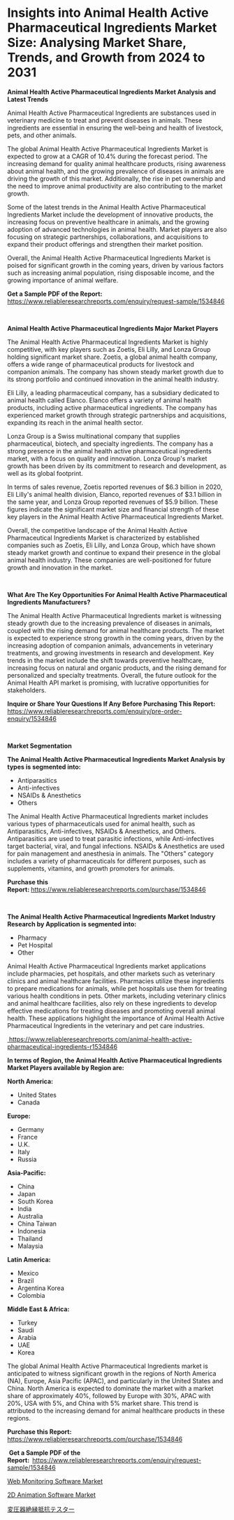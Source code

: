<p><h1>Insights into Animal Health Active Pharmaceutical Ingredients Market Size: Analysing Market Share, Trends, and Growth from 2024 to 2031</h1></p><p><strong>Animal Health Active Pharmaceutical Ingredients Market Analysis and Latest Trends</strong></p>
<p><p>Animal Health Active Pharmaceutical Ingredients are substances used in veterinary medicine to treat and prevent diseases in animals. These ingredients are essential in ensuring the well-being and health of livestock, pets, and other animals.</p><p>The global Animal Health Active Pharmaceutical Ingredients Market is expected to grow at a CAGR of 10.4% during the forecast period. The increasing demand for quality animal healthcare products, rising awareness about animal health, and the growing prevalence of diseases in animals are driving the growth of this market. Additionally, the rise in pet ownership and the need to improve animal productivity are also contributing to the market growth.</p><p>Some of the latest trends in the Animal Health Active Pharmaceutical Ingredients Market include the development of innovative products, the increasing focus on preventive healthcare in animals, and the growing adoption of advanced technologies in animal health. Market players are also focusing on strategic partnerships, collaborations, and acquisitions to expand their product offerings and strengthen their market position.</p><p>Overall, the Animal Health Active Pharmaceutical Ingredients Market is poised for significant growth in the coming years, driven by various factors such as increasing animal population, rising disposable income, and the growing importance of animal welfare.</p></p>
<p><strong>Get a Sample PDF of the Report:&nbsp;</strong> <a href="https://www.reliableresearchreports.com/enquiry/request-sample/1534846">https://www.reliableresearchreports.com/enquiry/request-sample/1534846</a></p>
<p>&nbsp;</p>
<p><strong>Animal Health Active Pharmaceutical Ingredients Major Market Players</strong></p>
<p><p>The Animal Health Active Pharmaceutical Ingredients Market is highly competitive, with key players such as Zoetis, Eli Lilly, and Lonza Group holding significant market share. Zoetis, a global animal health company, offers a wide range of pharmaceutical products for livestock and companion animals. The company has shown steady market growth due to its strong portfolio and continued innovation in the animal health industry.</p><p>Eli Lilly, a leading pharmaceutical company, has a subsidiary dedicated to animal health called Elanco. Elanco offers a variety of animal health products, including active pharmaceutical ingredients. The company has experienced market growth through strategic partnerships and acquisitions, expanding its reach in the animal health sector.</p><p>Lonza Group is a Swiss multinational company that supplies pharmaceutical, biotech, and specialty ingredients. The company has a strong presence in the animal health active pharmaceutical ingredients market, with a focus on quality and innovation. Lonza Group's market growth has been driven by its commitment to research and development, as well as its global footprint.</p><p>In terms of sales revenue, Zoetis reported revenues of $6.3 billion in 2020, Eli Lilly's animal health division, Elanco, reported revenues of $3.1 billion in the same year, and Lonza Group reported revenues of $5.9 billion. These figures indicate the significant market size and financial strength of these key players in the Animal Health Active Pharmaceutical Ingredients Market.</p><p>Overall, the competitive landscape of the Animal Health Active Pharmaceutical Ingredients Market is characterized by established companies such as Zoetis, Eli Lilly, and Lonza Group, which have shown steady market growth and continue to expand their presence in the global animal health industry. These companies are well-positioned for future growth and innovation in the market.</p></p>
<p>&nbsp;</p>
<p><strong>What Are The Key Opportunities For Animal Health Active Pharmaceutical Ingredients Manufacturers?</strong></p>
<p><p>The Animal Health Active Pharmaceutical Ingredients market is witnessing steady growth due to the increasing prevalence of diseases in animals, coupled with the rising demand for animal healthcare products. The market is expected to experience strong growth in the coming years, driven by the increasing adoption of companion animals, advancements in veterinary treatments, and growing investments in research and development. Key trends in the market include the shift towards preventive healthcare, increasing focus on natural and organic products, and the rising demand for personalized and specialty treatments. Overall, the future outlook for the Animal Health API market is promising, with lucrative opportunities for stakeholders.</p></p>
<p><strong>Inquire or Share Your Questions If Any Before Purchasing This Report:</strong> <a href="https://www.reliableresearchreports.com/enquiry/pre-order-enquiry/1534846">https://www.reliableresearchreports.com/enquiry/pre-order-enquiry/1534846</a></p>
<p>&nbsp;</p>
<p><strong>Market Segmentation</strong></p>
<p><strong>The Animal Health Active Pharmaceutical Ingredients Market Analysis by types is segmented into:</strong></p>
<p><ul><li>Antiparasitics</li><li>Anti-infectives</li><li>NSAIDs & Anesthetics</li><li>Others</li></ul></p>
<p><p>The Animal Health Active Pharmaceutical Ingredients market includes various types of pharmaceuticals used for animal health, such as Antiparasitics, Anti-infectives, NSAIDs & Anesthetics, and Others. Antiparasitics are used to treat parasitic infections, while Anti-infectives target bacterial, viral, and fungal infections. NSAIDs & Anesthetics are used for pain management and anesthesia in animals. The "Others" category includes a variety of pharmaceuticals for different purposes, such as supplements, vitamins, and growth promoters for animals.</p></p>
<p><strong>Purchase this Report:&nbsp;</strong><a href="https://www.reliableresearchreports.com/purchase/1534846">https://www.reliableresearchreports.com/purchase/1534846</a></p>
<p>&nbsp;</p>
<p><strong>The Animal Health Active Pharmaceutical Ingredients Market Industry Research by Application is segmented into:</strong></p>
<p><ul><li>Pharmacy</li><li>Pet Hospital</li><li>Other</li></ul></p>
<p><p>Animal Health Active Pharmaceutical Ingredients market applications include pharmacies, pet hospitals, and other markets such as veterinary clinics and animal healthcare facilities. Pharmacies utilize these ingredients to prepare medications for animals, while pet hospitals use them for treating various health conditions in pets. Other markets, including veterinary clinics and animal healthcare facilities, also rely on these ingredients to develop effective medications for treating diseases and promoting overall animal health. These applications highlight the importance of Animal Health Active Pharmaceutical Ingredients in the veterinary and pet care industries.</p></p>
<p><a href="https://www.reliableresearchreports.com/animal-health-active-pharmaceutical-ingredients-r1534846">&nbsp;https://www.reliableresearchreports.com/animal-health-active-pharmaceutical-ingredients-r1534846</a></p>
<p><strong>In terms of Region, the Animal Health Active Pharmaceutical Ingredients Market Players available by Region are:</strong></p>
<p>
    <p> <strong> North America: </strong>
        <ul>
            <li>United States</li>
            <li>Canada</li>
        </ul>
        </p> 
    <p> <strong> Europe: </strong>
        <ul>
            <li>Germany</li>
            <li>France</li>
            <li>U.K.</li>
            <li>Italy</li>
            <li>Russia</li>
        </ul>
        </p> 
    <p> <strong> Asia-Pacific: </strong>
        <ul>
            <li>China</li>
            <li>Japan</li>
            <li>South Korea</li>
            <li>India</li>
            <li>Australia</li>
            <li>China Taiwan</li>
            <li>Indonesia</li>
            <li>Thailand</li>
            <li>Malaysia</li>
        </ul>
        </p> 
    <p> <strong> Latin America: </strong>
        <ul>
            <li>Mexico</li>
            <li>Brazil</li>
            <li>Argentina Korea</li>
            <li>Colombia</li>
        </ul>
        </p> 
    <p> <strong> Middle East & Africa: </strong>
        <ul>
            <li>Turkey</li>
            <li>Saudi</li>
            <li>Arabia</li>
            <li>UAE</li>
            <li>Korea</li>
        </ul>
    </p>
    </p>
<p><p>The global Animal Health Active Pharmaceutical Ingredients market is anticipated to witness significant growth in the regions of North America (NA), Europe, Asia Pacific (APAC), and particularly in the United States and China. North America is expected to dominate the market with a market share of approximately 40%, followed by Europe with 30%, APAC with 20%, USA with 5%, and China with 5% market share. This trend is attributed to the increasing demand for animal healthcare products in these regions.</p></p>
<p><strong>Purchase this Report: </strong><a href="https://www.reliableresearchreports.com/purchase/1534846">https://www.reliableresearchreports.com/purchase/1534846</a></p>
<p>&nbsp;<strong>Get a Sample PDF of the Report:&nbsp;&nbsp;</strong><a href="https://www.reliableresearchreports.com/enquiry/request-sample/1534846">https://www.reliableresearchreports.com/enquiry/request-sample/1534846</a></p>
<p><strong></strong></p>
<p><p><a href="https://github.com/wrwgzwbr35/Market-Research-Report-List-1/blob/main/web-monitoring-software-market.md">Web Monitoring Software Market</a></p><p><a href="https://github.com/mdhefjumiah/Market-Research-Report-List-1/blob/main/2d-animation-software-market.md">2D Animation Software Market</a></p><p><a href="https://github.com/decker5351/Market-Research-Report-List-2/blob/main/3332358177803.md">変圧器絶縁抵抗テスター</a></p></p>